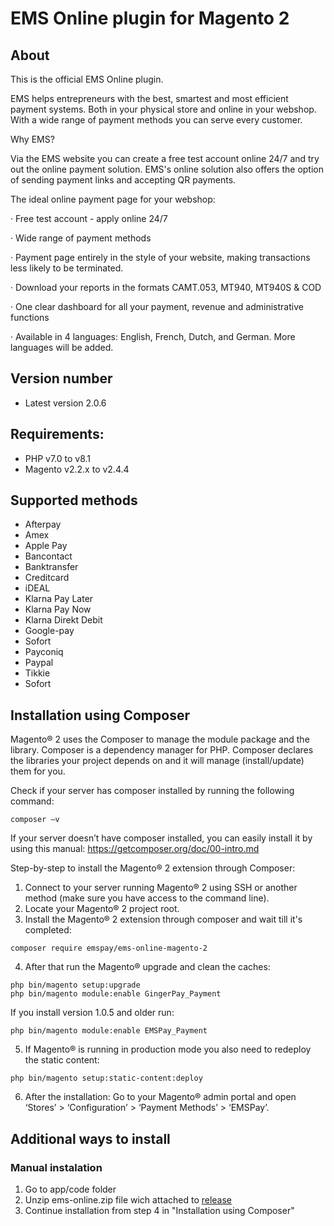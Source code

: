 # EMS Online plugin for Magento 2

## About
This is the official EMS Online plugin.

EMS helps entrepreneurs with the best, smartest and most efficient payment systems. Both 
in your physical store and online in your webshop. With a wide range of payment methods 
you can serve every customer.

Why EMS?

Via the EMS website you can create a free test account online 24/7 and try out the online 
payment solution. EMS's online solution also offers the option of sending payment links and 
accepting QR payments.

The ideal online payment page for your webshop: 

·         Free test account - apply online 24/7 

·         Wide range of payment methods 

·         Payment page entirely in the style of your website, making transactions less likely to be terminated. 

·         Download your reports in the formats CAMT.053, MT940, MT940S & COD 

·         One clear dashboard for all your payment, revenue and administrative functions 

·         Available in 4 languages: English, French, Dutch, and German. More languages will be added. 


## Version number                 
 
* Latest version 2.0.6
 
## Requirements:       
- PHP v7.0 to v8.1
- Magento v2.2.x to v2.4.4
                              
## Supported methods ##
* Afterpay
* Amex
* Apple Pay
* Bancontact
* Banktransfer
* Creditcard
* iDEAL
* Klarna Pay Later
* Klarna Pay Now
* Klarna Direkt Debit
* Google-pay
* Sofort
* Payconiq
* Paypal
* Tikkie
* Sofort

## Installation using Composer ##
Magento® 2 uses the Composer to manage the module package and the library. Composer is a dependency manager for PHP. Composer declares the libraries your project depends on and it will manage (install/update) them for you.

Check if your server has composer installed by running the following command:
```
composer –v
``` 
If your server doesn’t have composer installed, you can easily install it by using this manual: https://getcomposer.org/doc/00-intro.md

Step-by-step to install the Magento® 2 extension through Composer:

1.	Connect to your server running Magento® 2 using SSH or another method (make sure you have access to the command line).
2.	Locate your Magento® 2 project root.
3.	Install the Magento® 2 extension through composer and wait till it's completed:
```
composer require emspay/ems-online-magento-2
``` 
4.	After that run the Magento® upgrade and clean the caches:
```
php bin/magento setup:upgrade
php bin/magento module:enable GingerPay_Payment
```
If you install version 1.0.5 and older run:
```
php bin/magento module:enable EMSPay_Payment
```
5.  If Magento® is running in production mode you also need to redeploy the static content:
```
php bin/magento setup:static-content:deploy
```
6.  After the installation: Go to your Magento® admin portal and open ‘Stores’ > ‘Configuration’ > ‘Payment Methods’ > ‘EMSPay’.


## Additional ways to install ##

### Manual instalation ###

1. Go to app/code folder 
2. Unzip ems-online.zip file wich attached to [release](https://github.com/emspay/ems-online-magento-2/releases) 
3. Continue installation from step 4 in "Installation using Composer"



